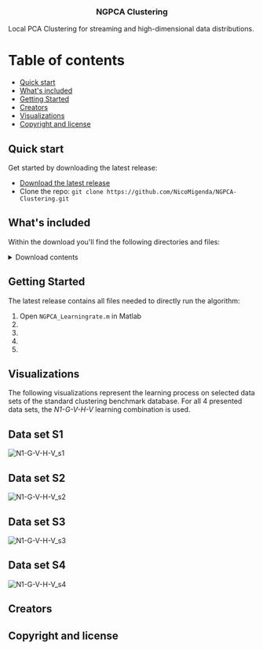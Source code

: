 <h3 align="center">NGPCA Clustering</h3>
Local PCA Clustering for streaming and high-dimensional data distributions.

# Table of contents
- [Quick start](#quick-start)
- [What's included](#whats-included)
- [Getting Started](#getting-started)
- [Creators](#creators)
- [Visualizations](#visualizations)
- [Copyright and license](#copyright-and-license)

## Quick start

Get started by downloading the latest release:

- [Download the latest release](https://github.com/NicoMigenda/NGPCA-Clustering/archive/refs/tags/NGPCA.zip)
- Clone the repo: `git clone https://github.com/NicoMigenda/NGPCA-Clustering.git`

## What's included

Within the download you'll find the following directories and files:
<details>
    <summary>Download contents</summary>
```md
|-- Extra_Functions\
|   |-- Init.m
|   |-- centroidIndexMeasure.m
|   |-- drawupdate.m
|   |-- makegif.m
|   |-- memAloc.m
|   |-- normalizedmi.m
|   |-- pickDataset.m
|   |-- plot_ellipse.m
|   |-- saveNet.m
|   `-- unitInit.m
|-- NGPCA_Functions\
|   |-- DOE_DistanceMeasures.m
|   |-- eforrlsa.m
|   |-- init_benchmark.m
|   |-- normalizedmi.m
|   |-- pickDataset.m
|   |-- plot_ellipse.m
|   |-- potentialFunctions.m
|   |-- saveNet.m
|   |-- set_data_distribution.m
|   |-- unit_adaptation.m
|   |-- unit_ranking_order.m
|   |-- vconstTest.m
|   `-- vconstpot.m
|-- NGPCA_Learningrate.m
|-- README.md
|-- Results\
|   |-- V_hard\
|   |   |-- a1_with_gt_V_hard_AR.mat
|   |   |-- a1_with_gt_V_hard_H.mat
|   |   |-- a1_with_gt_V_hard_N.mat
|   |   |-- a1_with_gt_V_hard_VRR.mat
|   |   |-- a2_with_gt_V_hard_AR.mat
|   |   |-- a2_with_gt_V_hard_H.mat
|   |   |-- a2_with_gt_V_hard_N.mat
|   |   |-- a2_with_gt_V_hard_VRR.mat
|   |   |-- a3_with_gt_V_hard_AR.mat
|   |   |-- a3_with_gt_V_hard_H.mat
|   |   |-- a3_with_gt_V_hard_N.mat
|   |   |-- a3_with_gt_V_hard_VRR.mat
|   |   |-- b1_with_gt_V_hard_AR.mat
|   |   |-- b1_with_gt_V_hard_H.mat
|   |   |-- b1_with_gt_V_hard_N.mat
|   |   |-- b1_with_gt_V_hard_VRR.mat
|   |   |-- b2_with_gt_V_hard_AR.mat
|   |   |-- b2_with_gt_V_hard_H.mat
|   |   |-- b2_with_gt_V_hard_N.mat
|   |   |-- b2_with_gt_V_hard_VRR.mat
|   |   |-- b3_with_gt_V_hard_AR.mat
|   |   |-- b3_with_gt_V_hard_H.mat
|   |   |-- b3_with_gt_V_hard_N.mat
|   |   |-- b3_with_gt_V_hard_VRR.mat
|   |   |-- h1024_with_gt_V_hard_AR.mat
|   |   |-- h1024_with_gt_V_hard_H.mat
|   |   |-- h1024_with_gt_V_hard_N.mat
|   |   |-- h1024_with_gt_V_hard_VRR.mat
|   |   |-- h128_with_gt_V_hard_AR.mat
|   |   |-- h128_with_gt_V_hard_H.mat
|   |   |-- h128_with_gt_V_hard_N.mat
|   |   |-- h128_with_gt_V_hard_VRR.mat
|   |   |-- h256_with_gt_V_hard_AR.mat
|   |   |-- h256_with_gt_V_hard_H.mat
|   |   |-- h256_with_gt_V_hard_N.mat
|   |   |-- h256_with_gt_V_hard_VRR.mat
|   |   |-- h32_with_gt_V_hard_AR.mat
|   |   |-- h32_with_gt_V_hard_H.mat
|   |   |-- h32_with_gt_V_hard_N.mat
|   |   |-- h32_with_gt_V_hard_VRR.mat
|   |   |-- h512_with_gt_V_hard_AR.mat
|   |   |-- h512_with_gt_V_hard_H.mat
|   |   |-- h512_with_gt_V_hard_N.mat
|   |   |-- h512_with_gt_V_hard_VRR.mat
|   |   |-- h64_with_gt_V_hard_AR.mat
|   |   |-- h64_with_gt_V_hard_H.mat
|   |   |-- h64_with_gt_V_hard_N.mat
|   |   |-- h64_with_gt_V_hard_VRR.mat
|   |   |-- s1_with_gt_V_hard_AR.mat
|   |   |-- s1_with_gt_V_hard_H.mat
|   |   |-- s1_with_gt_V_hard_N.mat
|   |   |-- s1_with_gt_V_hard_VRR.mat
|   |   |-- s2_with_gt_V_hard_AR.mat
|   |   |-- s2_with_gt_V_hard_H.mat
|   |   |-- s2_with_gt_V_hard_N.mat
|   |   |-- s2_with_gt_V_hard_VRR.mat
|   |   |-- s3_with_gt_V_hard_AR.mat
|   |   |-- s3_with_gt_V_hard_H.mat
|   |   |-- s3_with_gt_V_hard_N.mat
|   |   |-- s3_with_gt_V_hard_VRR.mat
|   |   |-- s4_with_gt_V_hard_AR.mat
|   |   |-- s4_with_gt_V_hard_H.mat
|   |   |-- s4_with_gt_V_hard_N.mat
|   |   |-- s4_with_gt_V_hard_VRR.mat
|   |   |-- u1_with_gt_V_hard_AR.mat
|   |   |-- u1_with_gt_V_hard_H.mat
|   |   |-- u1_with_gt_V_hard_N.mat
|   |   `-- u1_with_gt_V_hard_VRR.mat
|   |-- V_soft\
|   |   |-- a1_with_gt_V_soft_AR.mat
|   |   |-- a1_with_gt_V_soft_H.mat
|   |   |-- a1_with_gt_V_soft_N.mat
|   |   |-- a1_with_gt_V_soft_VRR.mat
|   |   |-- a2_with_gt_V_soft_AR.mat
|   |   |-- a2_with_gt_V_soft_H.mat
|   |   |-- a2_with_gt_V_soft_N.mat
|   |   |-- a2_with_gt_V_soft_VRR.mat
|   |   |-- a3_with_gt_V_soft_AR.mat
|   |   |-- a3_with_gt_V_soft_H.mat
|   |   |-- a3_with_gt_V_soft_N.mat
|   |   |-- a3_with_gt_V_soft_VRR.mat
|   |   |-- b1_with_gt_V_soft_AR.mat
|   |   |-- b1_with_gt_V_soft_H.mat
|   |   |-- b1_with_gt_V_soft_N.mat
|   |   |-- b1_with_gt_V_soft_VRR.mat
|   |   |-- b2_with_gt_V_soft_AR.mat
|   |   |-- b2_with_gt_V_soft_H.mat
|   |   |-- b2_with_gt_V_soft_N.mat
|   |   |-- b2_with_gt_V_soft_VRR.mat
|   |   |-- b3_with_gt_V_soft_AR.mat
|   |   |-- b3_with_gt_V_soft_H.mat
|   |   |-- b3_with_gt_V_soft_N.mat
|   |   |-- b3_with_gt_V_soft_VRR.mat
|   |   |-- h1024_with_gt_V_soft_AR.mat
|   |   |-- h1024_with_gt_V_soft_H.mat
|   |   |-- h1024_with_gt_V_soft_N.mat
|   |   |-- h1024_with_gt_V_soft_VRR.mat
|   |   |-- h128_with_gt_V_soft_AR.mat
|   |   |-- h128_with_gt_V_soft_H.mat
|   |   |-- h128_with_gt_V_soft_N.mat
|   |   |-- h128_with_gt_V_soft_VRR.mat
|   |   |-- h256_with_gt_V_soft_AR.mat
|   |   |-- h256_with_gt_V_soft_H.mat
|   |   |-- h256_with_gt_V_soft_N.mat
|   |   |-- h256_with_gt_V_soft_VRR.mat
|   |   |-- h32_with_gt_V_soft_AR.mat
|   |   |-- h32_with_gt_V_soft_H.mat
|   |   |-- h32_with_gt_V_soft_N.mat
|   |   |-- h32_with_gt_V_soft_VRR.mat
|   |   |-- h512_with_gt_V_soft_AR.mat
|   |   |-- h512_with_gt_V_soft_H.mat
|   |   |-- h512_with_gt_V_soft_N.mat
|   |   |-- h512_with_gt_V_soft_VRR.mat
|   |   |-- h64_with_gt_V_soft_AR.mat
|   |   |-- h64_with_gt_V_soft_H.mat
|   |   |-- h64_with_gt_V_soft_N.mat
|   |   |-- h64_with_gt_V_soft_VRR.mat
|   |   |-- s1_with_gt_V_soft_AR.mat
|   |   |-- s1_with_gt_V_soft_H.mat
|   |   |-- s1_with_gt_V_soft_N.mat
|   |   |-- s1_with_gt_V_soft_VRR.mat
|   |   |-- s2_with_gt_V_soft_AR.mat
|   |   |-- s2_with_gt_V_soft_H.mat
|   |   |-- s2_with_gt_V_soft_N.mat
|   |   |-- s2_with_gt_V_soft_VRR.mat
|   |   |-- s3_with_gt_V_soft_AR.mat
|   |   |-- s3_with_gt_V_soft_H.mat
|   |   |-- s3_with_gt_V_soft_N.mat
|   |   |-- s3_with_gt_V_soft_VRR.mat
|   |   |-- s4_with_gt_V_soft_AR.mat
|   |   |-- s4_with_gt_V_soft_H.mat
|   |   |-- s4_with_gt_V_soft_N.mat
|   |   |-- s4_with_gt_V_soft_VRR.mat
|   |   |-- u1_with_gt_V_soft_AR.mat
|   |   |-- u1_with_gt_V_soft_H.mat
|   |   |-- u1_with_gt_V_soft_N.mat
|   |   `-- u1_with_gt_V_soft_VRR.mat
|   `-- gif\
|       |-- a1_G_AR_S_V.gif
|       |-- a3_G_AR_S_V.gif
|       |-- h3_G_AR_S_V.gif
|       |-- rl_G_AR_S_V.gif
|       |-- s1_G_AR_S_V.gif
|       `-- s4_G_AR_S_V.gif
`-- data sets\
    |-- a1-label.pa
    |-- a1.mat
    |-- a1_with_gt.mat
    |-- a2-label.pa
    |-- a2.mat
    |-- a2_with_gt.mat
    |-- a3-label.pa
    |-- a3.mat
    |-- a3_with_gt.mat
    |-- b1-label.pa
    |-- b1_with_gt.mat
    |-- b2-label.pa
    |-- b2_with_gt.mat
    |-- b3_with_gt.mat
    |-- gaussian.mat
    |-- h1024-label.pa
    |-- h1024_with_gt.mat
    |-- h128-label.pa
    |-- h128_with_gt.mat
    |-- h256-label.pa
    |-- h256_with_gt.mat
    |-- h32-label.pa
    |-- h32_with_gt.mat
    |-- h512-label.pa
    |-- h512_with_gt.mat
    |-- h64-label.pa
    |-- h64_with_gt.mat
    |-- rls.mat
    |-- s1-label.pa
    |-- s1.mat
    |-- s1_with_gt.mat
    |-- s2-label.pa
    |-- s2.mat
    |-- s2_with_gt.mat
    |-- s3-label.pa
    |-- s3.mat
    |-- s3_with_gt.mat
    |-- s4-label.pa
    |-- s4.mat
    |-- s4_with_gt.mat
    |-- u1-label.pa
    |-- u1_with_gt.mat
    `-- vortex.m
```
</details>


## Getting Started

The latest release contains all files needed to directly run the algorithm:

1. Open `NGPCA_Learningrate.m` in Matlab
2. 
3.
4.
5.

## Visualizations
The following visualizations represent the learning process on selected data sets of the standard clustering benchmark database. For all 4 presented data sets, the *N1-G-V-H-V* learning combination is used.
## Data set S1
![N1-G-V-H-V_s1](https://github.com/NicoMigenda/NGPCA-Clustering/blob/main/visualizations/s1_NGPCAGIF.gif)
## Data set S2
![N1-G-V-H-V_s2](https://github.com/NicoMigenda/NGPCA-Clustering/blob/main/visualizations/s2_NGPCAGIF.gif)
## Data set S3
![N1-G-V-H-V_s3](https://github.com/NicoMigenda/NGPCA-Clustering/blob/main/visualizations/s3_NGPCAGIF.gif)
## Data set S4
![N1-G-V-H-V_s4](https://github.com/NicoMigenda/NGPCA-Clustering/blob/main/visualizations/s4_NGPCAGIF.gif)

## Creators

## Copyright and license